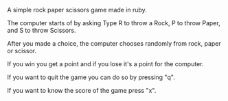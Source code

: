 A simple rock paper scissors game made in ruby.

The computer starts of by asking Type R to throw a Rock, P to throw Paper, and S to throw Scissors.

After you made a choice, the computer chooses randomly from rock, paper or scissor.

If you win you get a point and if you lose it's a point for the computer.

If you want to quit the game you can do so by pressing "q".

If you want to know the score of the game press "x".
